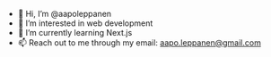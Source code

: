 - 👋 Hi, I’m @aapoleppanen
- 👀 I’m interested in web development
- 🌱 I’m currently learning Next.js
- 📫 Reach out to me through my email: aapo.leppanen@gmail.com
